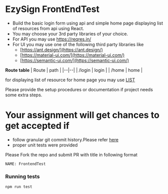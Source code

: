 

# EzySign FrontEndTest
- Build the basic login form using api and simple home page displaying list of resources from api  using React.
- You may choose your 3rd party libraries of your choice. 
- For API you may use https://reqres.in/ 
- For UI you may use one of the following third party libraries like 
  - [https://ant.design/](https://ant.design/) 
  - [https://material-ui.com/](https://material-ui.com/)
  - [https://semantic-ui.com/](https://semantic-ui.com/)

**Route table**
| Route | path |
|--|--|
| /login | login |
| /home | home |


for displaying list of resource for home page you may use [LIST <RESOURCE>](https://reqres.in/api/unknown) 

Please provide the setup procedures or documentation if project needs some extra steps.

# Your assignment will get chances to get accepted if
- follow granular git commit history.Please refer [here](https://github.com/trein/dev-best-practices/wiki/Git-Commit-Best-Practices)
- proper unit tests were provided

Please Fork the repo and submit PR with title in following format

`NAME: FrontendTest`

### Running tests
```bash
npm run test
```
